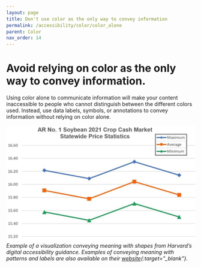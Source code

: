 ```yaml
---
layout: page
title: Don't use color as the only way to convey information
permalink: /accessibility/color/color_alone
parent: Color
nav_order: 14
---
```


# Avoid relying on color as the only way to convey information.

Using color alone to communicate information will make your content inaccessible to people who cannot distinguish between the different colors used. Instead, use data labels, symbols, or annotations to convey information without relying on color alone. 

![Line graph showing maximum, average, and minimum soybean prices in 2021](../color/color_alone.png)\
*Example of a visualization conveying meaning with shapes from Harvard’s digital accessibility guidance. Examples of conveying meaning with patterns and labels are also available on their [website](https://accessibility.huit.harvard.edu/data-viz-charts-graphs){:target="_blank"}.*

